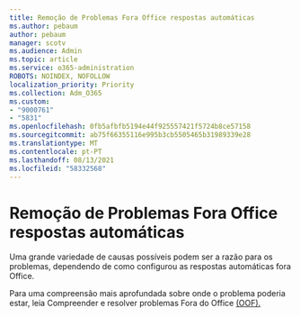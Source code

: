 ```yaml
---
title: Remoção de Problemas Fora Office respostas automáticas
ms.author: pebaum
author: pebaum
manager: scotv
ms.audience: Admin
ms.topic: article
ms.service: o365-administration
ROBOTS: NOINDEX, NOFOLLOW
localization_priority: Priority
ms.collection: Adm_O365
ms.custom:
- "9000761"
- "5831"
ms.openlocfilehash: 0fb5afbfb5194e44f925557421f5724b8ce57158
ms.sourcegitcommit: ab75f66355116e995b3cb5505465b31989339e28
ms.translationtype: MT
ms.contentlocale: pt-PT
ms.lasthandoff: 08/13/2021
ms.locfileid: "58332568"
---
```

# <a name="troubleshooting-out-of-office-automatic-replies"></a>Remoção de Problemas Fora Office respostas automáticas

Uma grande variedade de causas possíveis podem ser a razão para os problemas, dependendo de como configurou as respostas automáticas fora Office.

Para uma compreensão mais aprofundada sobre onde o problema poderia estar, leia Compreender e resolver problemas Fora do Office [(OOF).](https://docs.microsoft.com/exchange/troubleshoot/email-delivery/understand-troubleshoot-oof-replies)